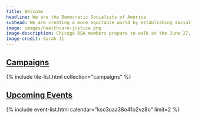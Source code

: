 ```yaml
---
title: Welcome
headline: We are the Democratic Socialists of America
subhead: We are creating a more equitable world by establishing socialism as a political force. We believe our governments and economy should operate, through social ownership, for the benefit of all.
image: images/healthcare-justice.png
image-description: Chicago DSA members prepare to walk at the June 27, 2020 March for Healthcare Justice.
image-credit: Sarah-Ji
---
```


## [Campaigns](campaigns)

{% include tile-list.html collection="campaigns" %}

## [Upcoming Events](events)

{% include event-list.html calendar="ksc3uaa38o41o2vz8o" limit=2 %}
